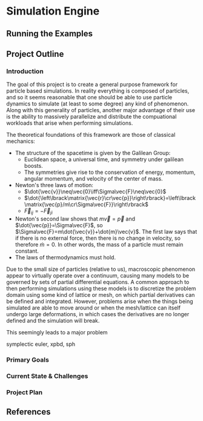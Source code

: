 # Simulation Engine

## Running the Examples

## Project Outline

### Introduction

The goal of this project is to create a general purpose framework for particle based simulations. In reality everything is composed of particles, and so it seems reasonable that one should be able to use particle dynamics to simulate (at least to some degree) any kind of phenomenon. Along with this generality of particles, another major advantage of their use is the ability to massively parallelize and distribute the compuational workloads that arise when performing simulations.

The theoretical foundations of this framework are those of classical mechanics:
- The structure of the spacetime is given by the Galilean Group:
    - Euclidean space, a universal time, and symmetry under galilean boosts.
    - The symmetries give rise to the conservation of energy, momentum, angular momentum, and velocity of the center of mass.
- Newton's three laws of motion:
    - $\dot{\vec{v}}\neq\vec{0}\iff\Sigma\vec{F}\neq\vec{0}$
    - $\dot{\left\lbrack\matrix{\vec{r}\cr\vec{p}}\right\rbrack}=\left\lbrack\matrix{\vec{p}/m\cr\Sigma\vec{F}}\right\rbrack$
    - $\vec{F} _{ij}=-\vec{F} _{ji}$
- Newton's second law shows that $m\vec{v}=\vec{p}$ and $\dot{\vec{p}}=\Sigma\vec{F}$, so $\Sigma\vec{F}=m\dot{\vec{v}}+\dot{m}\vec{v}$. The first law says that if there is no external force, then there is no change in velocity, so therefore $\dot{m}=0$. In other words, the mass of a particle must remain constant.
- The laws of thermodynamics must hold.

Due to the small size of particles (relative to us), macroscopic phenomenon appear to virtually operate over a continuum, causing many models to be governed by sets of partial differential equations. A common approach to then performing simulations using these models is to discretize the problem domain using some kind of lattice or mesh, on which partial derivatives can be defined and integrated. However, problems arise when the things being simulated are able to move around or when the mesh/lattice can itself undergo large deformations, in which cases the derivatives are no longer defined and the simulation will break.

This seemingly leads to a major problem

symplectic euler, xpbd, sph

### Primary Goals

### Current State & Challenges

### Project Plan

## References
